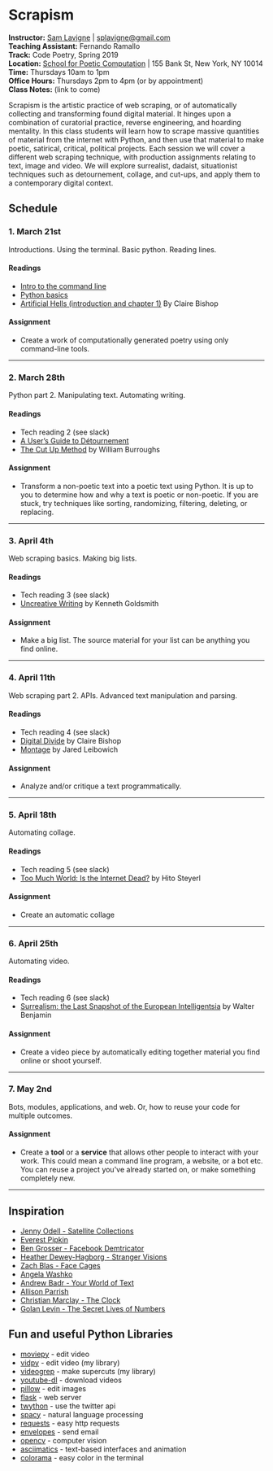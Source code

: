 # Scrapism

**Instructor:** [Sam Lavigne](http://lav.io) | [splavigne@gmail.com](mailto:splavigne@gmail.com)  
**Teaching Assistant:** Fernando Ramallo  
**Track:** Code Poetry, Spring 2019  
**Location:** [School for Poetic Computation](http://sfpc.io/) | 155 Bank St, New York, NY 10014  
**Time:** Thursdays 10am to 1pm  
**Office Hours:** Thursdays 2pm to 4pm (or by appointment)  
**Class Notes:** (link to come)

Scrapism is the artistic practice of web scraping, or of automatically collecting and transforming found digital material. It hinges upon a combination of curatorial practice, reverse engineering, and hoarding mentality. In this class students will learn how to scrape massive quantities of material from the internet with Python, and then use that material to make poetic, satirical, critical, political projects. Each session we will cover a different web scraping technique, with production assignments relating to text, image and video. We will explore surrealist, dadaist, situationist techniques such as detournement, collage, and cut-ups, and apply them to a contemporary digital context.

## Schedule

### 1. March 21st

Introductions. Using the terminal. Basic python. Reading lines.

#### Readings  
* [Intro to the command line](https://github.com/antiboredom/sfpc-scrapism/blob/master/reader-01-the-command-line.md)
* [Python basics](https://github.com/antiboredom/sfpc-scrapism/blob/master/reader-02-python-basics.md)
* [Artificial Hells (introduction and chapter 1)](https://selforganizedseminar.files.wordpress.com/2011/08/bishop-claire-artificial-hells-participatory-art-and-politics-spectatorship.pdf) By Claire Bishop

#### Assignment
* Create a work of computationally generated poetry using only command-line tools.

---

### 2. March 28th

Python part 2. Manipulating text. Automating writing.

#### Readings  
* Tech reading 2 (see slack)
* [A User’s Guide to Détournement](http://www.bopsecrets.org/SI/detourn.htm)
* [The Cut Up Method](http://www.writing.upenn.edu/~afilreis/88v/burroughs-cutup.html) by William Burroughs

#### Assignment
* Transform a non-poetic text into a poetic text using Python. It is up to you to determine how and why a text is poetic or non-poetic. If you are stuck, try techniques like sorting, randomizing, filtering, deleting, or replacing.

---

### 3. April 4th

Web scraping basics.  Making big lists.

#### Readings  
* Tech reading 3 (see slack)
* [Uncreative Writing](https://www.chronicle.com/article/Uncreative-Writing/128908) by Kenneth Goldsmith

#### Assignment
* Make a big list. The source material for your list can be anything you find online.

---

### 4. April 11th

Web scraping part 2. APIs. Advanced text manipulation and parsing.

#### Readings  
* Tech reading 4 (see slack)
* [Digital Divide](https://www.artforum.com/print/201207/digital-divide-contemporary-art-and-new-media-31944) by Claire Bishop
* [Montage](https://lucian.uchicago.edu/blogs/mediatheory/keywords/montage/) by Jared Leibowich

#### Assignment
* Analyze and/or critique a text programmatically. 

---

### 5. April 18th

Automating collage.

#### Readings  
* Tech reading 5 (see slack)
* [Too Much World: Is the Internet Dead?](https://www.e-flux.com/journal/49/60004/too-much-world-is-the-internet-dead/) by Hito Steyerl

#### Assignment
* Create an automatic collage 

---

### 6. April 25th

Automating video.

#### Readings  
* Tech reading 6 (see slack)
* [Surrealism: the Last Snapshot of the European Intelligentsia](https://monoskop.org/images/a/a0/Benjamin_Walter_1929_1978_Surrealism_The_Last_Snapshot_of_the_European_Intelligentsia.pdf) by Walter Benjamin

#### Assignment
* Create a video piece by automatically editing together material you find online or shoot yourself. 

---

### 7. May 2nd

Bots, modules, applications, and web. Or, how to reuse your code for multiple outcomes.

#### Assignment
* Create a **tool** or a **service** that allows other people to interact with your work. This could mean a command line program, a website, or a bot etc. You can reuse a project you've already started on, or make something completely new. 

---


## Inspiration
* [Jenny Odell - Satellite Collections](http://www.jennyodell.com/satellite.html)
* [Everest Pipkin](http://everest-pipkin.com/)
* [Ben Grosser - Facebook Demtricator](https://bengrosser.com/projects/facebook-demetricator/)
* [Heather Dewey-Hagborg - Stranger Visions](https://deweyhagborg.com/projects/stranger-visions)
* [Zach Blas - Face Cages](http://www.zachblas.info/works/face-cages/)
* [Angela Washko](https://angelawashko.com/home.html)
* [Andrew Badr - Your World of Text](https://www.yourworldoftext.com/)
* [Allison Parrish](http://portfolio.decontextualize.com/)
* [Christian Marclay - The Clock](https://en.wikipedia.org/wiki/The_Clock_(2010_film))
* [Golan Levin - The Secret Lives of Numbers](http://www.flong.com/projects/slon/)

## Fun and useful Python Libraries
* [moviepy](http://zulko.github.io/moviepy/) - edit video
* [vidpy](http://antiboredom.github.com/vidpy/) - edit video (my library)
* [videogrep](http://antiboredom.github.com/videogrep/) - make supercuts (my library)
* [youtube-dl](https://rg3.github.io/youtube-dl/) - download videos
* [pillow](https://python-pillow.org/) - edit images
* [flask](http://flask.pocoo.org/) - web server
* [twython](https://github.com/ryanmcgrath/twython) - use the twitter api
* [spacy](https://github.com/ryanmcgrath/twython) - natural language processing
* [requests](http://docs.python-requests.org/en/master/) - easy http requests
* [envelopes](http://tomekwojcik.github.io/envelopes/) - send email
* [opencv](http://opencv.org/) - computer vision
* [asciimatics](https://github.com/peterbrittain/asciimatics) - text-based interfaces and animation
* [colorama](https://github.com/tartley/colorama) - easy color in the terminal

